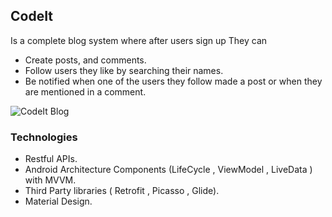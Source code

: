 ## CodeIt
Is a complete blog system where after users sign up They can

-   Create posts, and comments.
-   Follow users they like by searching their names.
-   Be notified when one of the users they follow made a post or when they are mentioned in a comment. 


![CodeIt Blog](https://scontent-hbe1-1.xx.fbcdn.net/v/t1.15752-9/s2048x2048/67136731_673657419713175_5410054231832920064_n.png?_nc_cat=100&_nc_oc=AQlM16uMjx-7h19Yf2xtTOftyRNBDyji478jhDK8cf49nfMzF_zQMH6Yl9fiFv9OoJI&_nc_ht=scontent-hbe1-1.xx&oh=651cd0feb293986f93c8a7151c486afb&oe=5DA74A2E)
### Technologies 

 - Restful APIs.
 - Android Architecture Components (LifeCycle , ViewModel , LiveData ) with MVVM.  
 -  Third Party libraries ( Retrofit , Picasso , Glide).
 - Material Design. 

  
